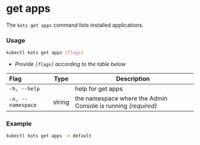 # get apps

The `kots get apps` command lists installed applications.

### Usage

```bash
kubectl kots get apps [flags]
```

- _Provide `[flags]` according to the table below_

| Flag              | Type   | Description                                                         |
| :---------------- | ------ | ------------------------------------------------------------------- |
| `-h, --help`      |        | help for get apps                                                   |
| `-n, --namespace` | string | the namespace where the Admin Console is running _(required)_       |

### Example

```bash
kubectl kots get apps -n default
```